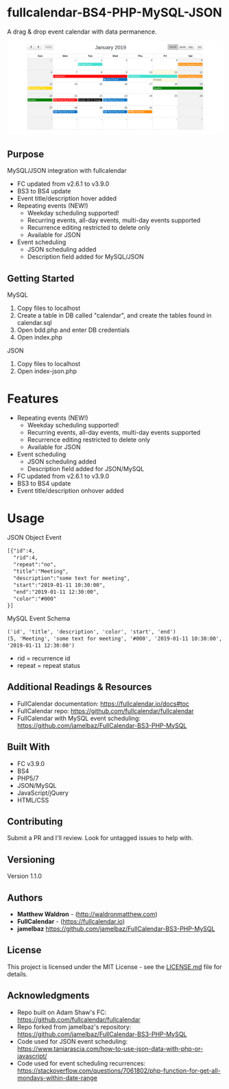 # fullcalendar-BS4-PHP-MySQL-JSON

A drag & drop event calendar with data permanence.

![FullCalendar with data permanence](pic.png)

## Purpose

MySQL/JSON integration with fullcalendar

* FC updated from v2.6.1 to v3.9.0
* BS3 to BS4 update
* Event title/description hover added
* Repeating events (NEW!)
    * Weekday scheduling supported!
    * Recurring events, all-day events, multi-day events supported
    * Recurrence editing restricted to delete only
    * Available for JSON 
* Event scheduling
    * JSON scheduling added
    * Description field added for MySQL/JSON

## Getting Started

MySQL

1. Copy files to localhost
2. Create a table in DB called "calendar", and create the tables found in calendar.sql
3. Open bdd.php and enter DB credentials
4. Open index.php

JSON

1. Copy files to localhost
2. Open index-json.php

# Features

* Repeating events (NEW!)
    * Weekday scheduling supported!
    * Recurring events, all-day events, multi-day events supported
    * Recurrence editing restricted to delete only
    * Available for JSON 
* Event scheduling
    * JSON scheduling added
    * Description field added for JSON/MySQL
* FC updated from v2.6.1 to v3.9.0
* BS3 to BS4 update
* Event title/description onhover added

# Usage

JSON Object Event

```
[{"id":4,
  "rid":4,
  "repeat":"no",
  "title":"Meeting",
  "description":"some text for meeting",
  "start":"2019-01-11 10:30:00",
  "end":"2019-01-11 12:30:00",
  "color":"#000"
}]
```

MySQL Event Schema

```
('id', 'title', 'description', 'color', 'start', 'end')
(5, 'Meeting', 'some text for meeting', '#000', '2019-01-11 10:30:00', '2019-01-11 12:30:00')
```

* rid = recurrence id
* repeat = repeat status

## Additional Readings & Resources

* FullCalendar documentation: https://fullcalendar.io/docs#toc
* FullCalendar repo: https://github.com/fullcalendar/fullcalendar
* FullCalendar with MySQL event scheduling: https://github.com/jamelbaz/FullCalendar-BS3-PHP-MySQL

## Built With

* FC v3.9.0
* BS4
* PHP5/7
* JSON/MySQL
* JavaScript/jQuery
* HTML/CSS

## Contributing

Submit a PR and I'll review. Look for untagged issues to help with.

## Versioning

Version 1.1.0

## Authors

* **Matthew Waldron** - (http://waldronmatthew.com)
* **FullCalendar** - (https://fullcalendar.io)
* **jamelbaz** https://github.com/jamelbaz/FullCalendar-BS3-PHP-MySQL

## License

This project is licensed under the MIT License - see the [LICENSE.md](LICENSE.md) file for details.

## Acknowledgments

* Repo built on Adam Shaw's FC: https://github.com/fullcalendar/fullcalendar
* Repo forked from jamelbaz's repository: https://github.com/jamelbaz/FullCalendar-BS3-PHP-MySQL
* Code used for JSON event scheduling: https://www.taniarascia.com/how-to-use-json-data-with-php-or-javascript/
* Code used for event scheduling recurrences: https://stackoverflow.com/questions/7061802/php-function-for-get-all-mondays-within-date-range
